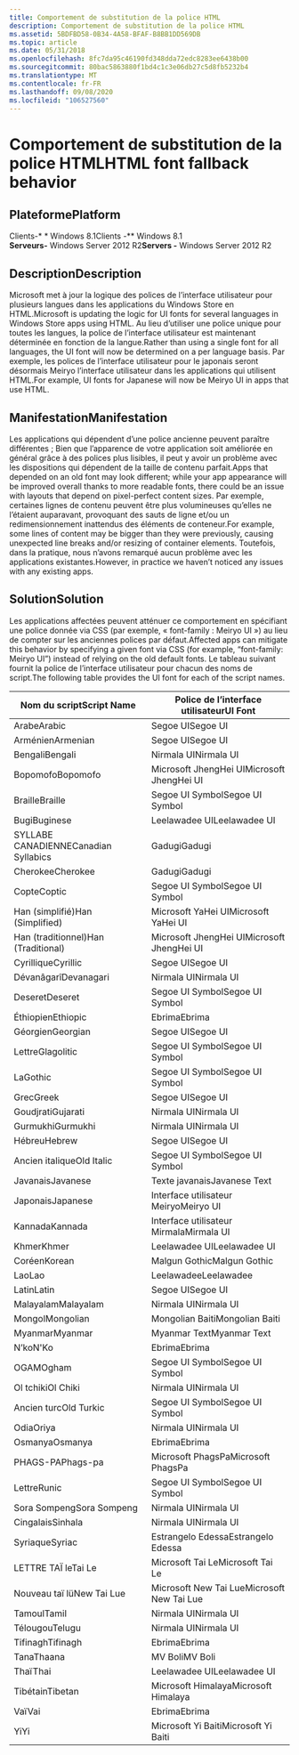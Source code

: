 ```yaml
---
title: Comportement de substitution de la police HTML
description: Comportement de substitution de la police HTML
ms.assetid: 5BDFBD58-0B34-4A58-BFAF-B8BB1DD569DB
ms.topic: article
ms.date: 05/31/2018
ms.openlocfilehash: 8fc7da95c46190fd348dda72edc8283ee6438b00
ms.sourcegitcommit: 80bac5863880f1bd4c1c3e06db27c5d8fb5232b4
ms.translationtype: MT
ms.contentlocale: fr-FR
ms.lasthandoff: 09/08/2020
ms.locfileid: "106527560"
---
```

# <a name="html-font-fallback-behavior"></a><span data-ttu-id="ece41-103">Comportement de substitution de la police HTML</span><span class="sxs-lookup"><span data-stu-id="ece41-103">HTML font fallback behavior</span></span>

## <a name="platform"></a><span data-ttu-id="ece41-104">Plateforme</span><span class="sxs-lookup"><span data-stu-id="ece41-104">Platform</span></span>

<span data-ttu-id="ece41-105">Clients-\* \* Windows 8.1</span><span class="sxs-lookup"><span data-stu-id="ece41-105">Clients -\*\* Windows 8.1</span></span>  
<span data-ttu-id="ece41-106">**Serveurs-** Windows Server 2012 R2</span><span class="sxs-lookup"><span data-stu-id="ece41-106">**Servers -** Windows Server 2012 R2</span></span>  


## <a name="description"></a><span data-ttu-id="ece41-107">Description</span><span class="sxs-lookup"><span data-stu-id="ece41-107">Description</span></span>

<span data-ttu-id="ece41-108">Microsoft met à jour la logique des polices de l’interface utilisateur pour plusieurs langues dans les applications du Windows Store en HTML.</span><span class="sxs-lookup"><span data-stu-id="ece41-108">Microsoft is updating the logic for UI fonts for several languages in Windows Store apps using HTML.</span></span> <span data-ttu-id="ece41-109">Au lieu d’utiliser une police unique pour toutes les langues, la police de l’interface utilisateur est maintenant déterminée en fonction de la langue.</span><span class="sxs-lookup"><span data-stu-id="ece41-109">Rather than using a single font for all languages, the UI font will now be determined on a per language basis.</span></span> <span data-ttu-id="ece41-110">Par exemple, les polices de l’interface utilisateur pour le japonais seront désormais Meiryo l’interface utilisateur dans les applications qui utilisent HTML.</span><span class="sxs-lookup"><span data-stu-id="ece41-110">For example, UI fonts for Japanese will now be Meiryo UI in apps that use HTML.</span></span>

## <a name="manifestation"></a><span data-ttu-id="ece41-111">Manifestation</span><span class="sxs-lookup"><span data-stu-id="ece41-111">Manifestation</span></span>

<span data-ttu-id="ece41-112">Les applications qui dépendent d’une police ancienne peuvent paraître différentes ; Bien que l’apparence de votre application soit améliorée en général grâce à des polices plus lisibles, il peut y avoir un problème avec les dispositions qui dépendent de la taille de contenu parfait.</span><span class="sxs-lookup"><span data-stu-id="ece41-112">Apps that depended on an old font may look different; while your app appearance will be improved overall thanks to more readable fonts, there could be an issue with layouts that depend on pixel-perfect content sizes.</span></span> <span data-ttu-id="ece41-113">Par exemple, certaines lignes de contenu peuvent être plus volumineuses qu’elles ne l’étaient auparavant, provoquant des sauts de ligne et/ou un redimensionnement inattendus des éléments de conteneur.</span><span class="sxs-lookup"><span data-stu-id="ece41-113">For example, some lines of content may be bigger than they were previously, causing unexpected line breaks and/or resizing of container elements.</span></span> <span data-ttu-id="ece41-114">Toutefois, dans la pratique, nous n’avons remarqué aucun problème avec les applications existantes.</span><span class="sxs-lookup"><span data-stu-id="ece41-114">However, in practice we haven’t noticed any issues with any existing apps.</span></span>

## <a name="solution"></a><span data-ttu-id="ece41-115">Solution</span><span class="sxs-lookup"><span data-stu-id="ece41-115">Solution</span></span>

<span data-ttu-id="ece41-116">Les applications affectées peuvent atténuer ce comportement en spécifiant une police donnée via CSS (par exemple, « font-family : Meiryo UI ») au lieu de compter sur les anciennes polices par défaut.</span><span class="sxs-lookup"><span data-stu-id="ece41-116">Affected apps can mitigate this behavior by specifying a given font via CSS (for example, “font-family: Meiryo UI”) instead of relying on the old default fonts.</span></span> <span data-ttu-id="ece41-117">Le tableau suivant fournit la police de l’interface utilisateur pour chacun des noms de script.</span><span class="sxs-lookup"><span data-stu-id="ece41-117">The following table provides the UI font for each of the script names.</span></span>



| <span data-ttu-id="ece41-118">Nom du script</span><span class="sxs-lookup"><span data-stu-id="ece41-118">Script Name</span></span>        | <span data-ttu-id="ece41-119">Police de l’interface utilisateur</span><span class="sxs-lookup"><span data-stu-id="ece41-119">UI Font</span></span>               |
|--------------------|-----------------------|
| <span data-ttu-id="ece41-120">Arabe</span><span class="sxs-lookup"><span data-stu-id="ece41-120">Arabic</span></span>             | <span data-ttu-id="ece41-121">Segoe UI</span><span class="sxs-lookup"><span data-stu-id="ece41-121">Segoe UI</span></span>              |
| <span data-ttu-id="ece41-122">Arménien</span><span class="sxs-lookup"><span data-stu-id="ece41-122">Armenian</span></span>           | <span data-ttu-id="ece41-123">Segoe UI</span><span class="sxs-lookup"><span data-stu-id="ece41-123">Segoe UI</span></span>              |
| <span data-ttu-id="ece41-124">Bengali</span><span class="sxs-lookup"><span data-stu-id="ece41-124">Bengali</span></span>            | <span data-ttu-id="ece41-125">Nirmala UI</span><span class="sxs-lookup"><span data-stu-id="ece41-125">Nirmala UI</span></span>            |
| <span data-ttu-id="ece41-126">Bopomofo</span><span class="sxs-lookup"><span data-stu-id="ece41-126">Bopomofo</span></span>           | <span data-ttu-id="ece41-127">Microsoft JhengHei UI</span><span class="sxs-lookup"><span data-stu-id="ece41-127">Microsoft JhengHei UI</span></span> |
| <span data-ttu-id="ece41-128">Braille</span><span class="sxs-lookup"><span data-stu-id="ece41-128">Braille</span></span>            | <span data-ttu-id="ece41-129">Segoe UI Symbol</span><span class="sxs-lookup"><span data-stu-id="ece41-129">Segoe UI Symbol</span></span>       |
| <span data-ttu-id="ece41-130">Bugi</span><span class="sxs-lookup"><span data-stu-id="ece41-130">Buginese</span></span>           | <span data-ttu-id="ece41-131">Leelawadee UI</span><span class="sxs-lookup"><span data-stu-id="ece41-131">Leelawadee UI</span></span>         |
| <span data-ttu-id="ece41-132">SYLLABE CANADIENNE</span><span class="sxs-lookup"><span data-stu-id="ece41-132">Canadian Syllabics</span></span> | <span data-ttu-id="ece41-133">Gadugi</span><span class="sxs-lookup"><span data-stu-id="ece41-133">Gadugi</span></span>                |
| <span data-ttu-id="ece41-134">Cherokee</span><span class="sxs-lookup"><span data-stu-id="ece41-134">Cherokee</span></span>           | <span data-ttu-id="ece41-135">Gadugi</span><span class="sxs-lookup"><span data-stu-id="ece41-135">Gadugi</span></span>                |
| <span data-ttu-id="ece41-136">Copte</span><span class="sxs-lookup"><span data-stu-id="ece41-136">Coptic</span></span>             | <span data-ttu-id="ece41-137">Segoe UI Symbol</span><span class="sxs-lookup"><span data-stu-id="ece41-137">Segoe UI Symbol</span></span>       |
| <span data-ttu-id="ece41-138">Han (simplifié)</span><span class="sxs-lookup"><span data-stu-id="ece41-138">Han (Simplified)</span></span>   | <span data-ttu-id="ece41-139">Microsoft YaHei UI</span><span class="sxs-lookup"><span data-stu-id="ece41-139">Microsoft YaHei UI</span></span>    |
| <span data-ttu-id="ece41-140">Han (traditionnel)</span><span class="sxs-lookup"><span data-stu-id="ece41-140">Han (Traditional)</span></span>  | <span data-ttu-id="ece41-141">Microsoft JhengHei UI</span><span class="sxs-lookup"><span data-stu-id="ece41-141">Microsoft JhengHei UI</span></span> |
| <span data-ttu-id="ece41-142">Cyrillique</span><span class="sxs-lookup"><span data-stu-id="ece41-142">Cyrillic</span></span>           | <span data-ttu-id="ece41-143">Segoe UI</span><span class="sxs-lookup"><span data-stu-id="ece41-143">Segoe UI</span></span>              |
| <span data-ttu-id="ece41-144">Dévanâgarî</span><span class="sxs-lookup"><span data-stu-id="ece41-144">Devanagari</span></span>         | <span data-ttu-id="ece41-145">Nirmala UI</span><span class="sxs-lookup"><span data-stu-id="ece41-145">Nirmala UI</span></span>            |
| <span data-ttu-id="ece41-146">Deseret</span><span class="sxs-lookup"><span data-stu-id="ece41-146">Deseret</span></span>            | <span data-ttu-id="ece41-147">Segoe UI Symbol</span><span class="sxs-lookup"><span data-stu-id="ece41-147">Segoe UI Symbol</span></span>       |
| <span data-ttu-id="ece41-148">Éthiopien</span><span class="sxs-lookup"><span data-stu-id="ece41-148">Ethiopic</span></span>           | <span data-ttu-id="ece41-149">Ebrima</span><span class="sxs-lookup"><span data-stu-id="ece41-149">Ebrima</span></span>                |
| <span data-ttu-id="ece41-150">Géorgien</span><span class="sxs-lookup"><span data-stu-id="ece41-150">Georgian</span></span>           | <span data-ttu-id="ece41-151">Segoe UI</span><span class="sxs-lookup"><span data-stu-id="ece41-151">Segoe UI</span></span>              |
| <span data-ttu-id="ece41-152">Lettre</span><span class="sxs-lookup"><span data-stu-id="ece41-152">Glagolitic</span></span>         | <span data-ttu-id="ece41-153">Segoe UI Symbol</span><span class="sxs-lookup"><span data-stu-id="ece41-153">Segoe UI Symbol</span></span>       |
| <span data-ttu-id="ece41-154">La</span><span class="sxs-lookup"><span data-stu-id="ece41-154">Gothic</span></span>             | <span data-ttu-id="ece41-155">Segoe UI Symbol</span><span class="sxs-lookup"><span data-stu-id="ece41-155">Segoe UI Symbol</span></span>       |
| <span data-ttu-id="ece41-156">Grec</span><span class="sxs-lookup"><span data-stu-id="ece41-156">Greek</span></span>              | <span data-ttu-id="ece41-157">Segoe UI</span><span class="sxs-lookup"><span data-stu-id="ece41-157">Segoe UI</span></span>              |
| <span data-ttu-id="ece41-158">Goudjrati</span><span class="sxs-lookup"><span data-stu-id="ece41-158">Gujarati</span></span>           | <span data-ttu-id="ece41-159">Nirmala UI</span><span class="sxs-lookup"><span data-stu-id="ece41-159">Nirmala UI</span></span>            |
| <span data-ttu-id="ece41-160">Gurmukhi</span><span class="sxs-lookup"><span data-stu-id="ece41-160">Gurmukhi</span></span>           | <span data-ttu-id="ece41-161">Nirmala UI</span><span class="sxs-lookup"><span data-stu-id="ece41-161">Nirmala UI</span></span>            |
| <span data-ttu-id="ece41-162">Hébreu</span><span class="sxs-lookup"><span data-stu-id="ece41-162">Hebrew</span></span>             | <span data-ttu-id="ece41-163">Segoe UI</span><span class="sxs-lookup"><span data-stu-id="ece41-163">Segoe UI</span></span>              |
| <span data-ttu-id="ece41-164">Ancien italique</span><span class="sxs-lookup"><span data-stu-id="ece41-164">Old Italic</span></span>         | <span data-ttu-id="ece41-165">Segoe UI Symbol</span><span class="sxs-lookup"><span data-stu-id="ece41-165">Segoe UI Symbol</span></span>       |
| <span data-ttu-id="ece41-166">Javanais</span><span class="sxs-lookup"><span data-stu-id="ece41-166">Javanese</span></span>           | <span data-ttu-id="ece41-167">Texte javanais</span><span class="sxs-lookup"><span data-stu-id="ece41-167">Javanese Text</span></span>         |
| <span data-ttu-id="ece41-168">Japonais</span><span class="sxs-lookup"><span data-stu-id="ece41-168">Japanese</span></span>           | <span data-ttu-id="ece41-169">Interface utilisateur Meiryo</span><span class="sxs-lookup"><span data-stu-id="ece41-169">Meiryo UI</span></span>             |
| <span data-ttu-id="ece41-170">Kannada</span><span class="sxs-lookup"><span data-stu-id="ece41-170">Kannada</span></span>            | <span data-ttu-id="ece41-171">Interface utilisateur Mirmala</span><span class="sxs-lookup"><span data-stu-id="ece41-171">Mirmala UI</span></span>            |
| <span data-ttu-id="ece41-172">Khmer</span><span class="sxs-lookup"><span data-stu-id="ece41-172">Khmer</span></span>              | <span data-ttu-id="ece41-173">Leelawadee UI</span><span class="sxs-lookup"><span data-stu-id="ece41-173">Leelawadee UI</span></span>         |
| <span data-ttu-id="ece41-174">Coréen</span><span class="sxs-lookup"><span data-stu-id="ece41-174">Korean</span></span>             | <span data-ttu-id="ece41-175">Malgun Gothic</span><span class="sxs-lookup"><span data-stu-id="ece41-175">Malgun Gothic</span></span>         |
| <span data-ttu-id="ece41-176">Lao</span><span class="sxs-lookup"><span data-stu-id="ece41-176">Lao</span></span>                | <span data-ttu-id="ece41-177">Leelawadee</span><span class="sxs-lookup"><span data-stu-id="ece41-177">Leelawadee</span></span>            |
| <span data-ttu-id="ece41-178">Latin</span><span class="sxs-lookup"><span data-stu-id="ece41-178">Latin</span></span>              | <span data-ttu-id="ece41-179">Segoe UI</span><span class="sxs-lookup"><span data-stu-id="ece41-179">Segoe UI</span></span>              |
| <span data-ttu-id="ece41-180">Malayalam</span><span class="sxs-lookup"><span data-stu-id="ece41-180">Malayalam</span></span>          | <span data-ttu-id="ece41-181">Nirmala UI</span><span class="sxs-lookup"><span data-stu-id="ece41-181">Nirmala UI</span></span>            |
| <span data-ttu-id="ece41-182">Mongol</span><span class="sxs-lookup"><span data-stu-id="ece41-182">Mongolian</span></span>          | <span data-ttu-id="ece41-183">Mongolian Baiti</span><span class="sxs-lookup"><span data-stu-id="ece41-183">Mongolian Baiti</span></span>       |
| <span data-ttu-id="ece41-184">Myanmar</span><span class="sxs-lookup"><span data-stu-id="ece41-184">Myanmar</span></span>            | <span data-ttu-id="ece41-185">Myanmar Text</span><span class="sxs-lookup"><span data-stu-id="ece41-185">Myanmar Text</span></span>          |
| <span data-ttu-id="ece41-186">N’ko</span><span class="sxs-lookup"><span data-stu-id="ece41-186">N'Ko</span></span>               | <span data-ttu-id="ece41-187">Ebrima</span><span class="sxs-lookup"><span data-stu-id="ece41-187">Ebrima</span></span>                |
| <span data-ttu-id="ece41-188">OGAM</span><span class="sxs-lookup"><span data-stu-id="ece41-188">Ogham</span></span>              | <span data-ttu-id="ece41-189">Segoe UI Symbol</span><span class="sxs-lookup"><span data-stu-id="ece41-189">Segoe UI Symbol</span></span>       |
| <span data-ttu-id="ece41-190">Ol tchiki</span><span class="sxs-lookup"><span data-stu-id="ece41-190">Ol Chiki</span></span>           | <span data-ttu-id="ece41-191">Nirmala UI</span><span class="sxs-lookup"><span data-stu-id="ece41-191">Nirmala UI</span></span>            |
| <span data-ttu-id="ece41-192">Ancien turc</span><span class="sxs-lookup"><span data-stu-id="ece41-192">Old Turkic</span></span>         | <span data-ttu-id="ece41-193">Segoe UI Symbol</span><span class="sxs-lookup"><span data-stu-id="ece41-193">Segoe UI Symbol</span></span>       |
| <span data-ttu-id="ece41-194">Odia</span><span class="sxs-lookup"><span data-stu-id="ece41-194">Oriya</span></span>              | <span data-ttu-id="ece41-195">Nirmala UI</span><span class="sxs-lookup"><span data-stu-id="ece41-195">Nirmala UI</span></span>            |
| <span data-ttu-id="ece41-196">Osmanya</span><span class="sxs-lookup"><span data-stu-id="ece41-196">Osmanya</span></span>            | <span data-ttu-id="ece41-197">Ebrima</span><span class="sxs-lookup"><span data-stu-id="ece41-197">Ebrima</span></span>                |
| <span data-ttu-id="ece41-198">PHAGS-PA</span><span class="sxs-lookup"><span data-stu-id="ece41-198">Phags-pa</span></span>           | <span data-ttu-id="ece41-199">Microsoft PhagsPa</span><span class="sxs-lookup"><span data-stu-id="ece41-199">Microsoft PhagsPa</span></span>     |
| <span data-ttu-id="ece41-200">Lettre</span><span class="sxs-lookup"><span data-stu-id="ece41-200">Runic</span></span>              | <span data-ttu-id="ece41-201">Segoe UI Symbol</span><span class="sxs-lookup"><span data-stu-id="ece41-201">Segoe UI Symbol</span></span>       |
| <span data-ttu-id="ece41-202">Sora Sompeng</span><span class="sxs-lookup"><span data-stu-id="ece41-202">Sora Sompeng</span></span>       | <span data-ttu-id="ece41-203">Nirmala UI</span><span class="sxs-lookup"><span data-stu-id="ece41-203">Nirmala UI</span></span>            |
| <span data-ttu-id="ece41-204">Cingalais</span><span class="sxs-lookup"><span data-stu-id="ece41-204">Sinhala</span></span>            | <span data-ttu-id="ece41-205">Nirmala UI</span><span class="sxs-lookup"><span data-stu-id="ece41-205">Nirmala UI</span></span>            |
| <span data-ttu-id="ece41-206">Syriaque</span><span class="sxs-lookup"><span data-stu-id="ece41-206">Syriac</span></span>             | <span data-ttu-id="ece41-207">Estrangelo Edessa</span><span class="sxs-lookup"><span data-stu-id="ece41-207">Estrangelo Edessa</span></span>     |
| <span data-ttu-id="ece41-208">LETTRE TAÏ le</span><span class="sxs-lookup"><span data-stu-id="ece41-208">Tai Le</span></span>             | <span data-ttu-id="ece41-209">Microsoft Tai Le</span><span class="sxs-lookup"><span data-stu-id="ece41-209">Microsoft Tai Le</span></span>      |
| <span data-ttu-id="ece41-210">Nouveau taï lü</span><span class="sxs-lookup"><span data-stu-id="ece41-210">New Tai Lue</span></span>        | <span data-ttu-id="ece41-211">Microsoft New Tai Lue</span><span class="sxs-lookup"><span data-stu-id="ece41-211">Microsoft New Tai Lue</span></span> |
| <span data-ttu-id="ece41-212">Tamoul</span><span class="sxs-lookup"><span data-stu-id="ece41-212">Tamil</span></span>              | <span data-ttu-id="ece41-213">Nirmala UI</span><span class="sxs-lookup"><span data-stu-id="ece41-213">Nirmala UI</span></span>            |
| <span data-ttu-id="ece41-214">Télougou</span><span class="sxs-lookup"><span data-stu-id="ece41-214">Telugu</span></span>             | <span data-ttu-id="ece41-215">Nirmala UI</span><span class="sxs-lookup"><span data-stu-id="ece41-215">Nirmala UI</span></span>            |
| <span data-ttu-id="ece41-216">Tifinagh</span><span class="sxs-lookup"><span data-stu-id="ece41-216">Tifinagh</span></span>           | <span data-ttu-id="ece41-217">Ebrima</span><span class="sxs-lookup"><span data-stu-id="ece41-217">Ebrima</span></span>                |
| <span data-ttu-id="ece41-218">Tana</span><span class="sxs-lookup"><span data-stu-id="ece41-218">Thaana</span></span>             | <span data-ttu-id="ece41-219">MV Boli</span><span class="sxs-lookup"><span data-stu-id="ece41-219">MV Boli</span></span>               |
| <span data-ttu-id="ece41-220">Thaï</span><span class="sxs-lookup"><span data-stu-id="ece41-220">Thai</span></span>               | <span data-ttu-id="ece41-221">Leelawadee UI</span><span class="sxs-lookup"><span data-stu-id="ece41-221">Leelawadee UI</span></span>         |
| <span data-ttu-id="ece41-222">Tibétain</span><span class="sxs-lookup"><span data-stu-id="ece41-222">Tibetan</span></span>            | <span data-ttu-id="ece41-223">Microsoft Himalaya</span><span class="sxs-lookup"><span data-stu-id="ece41-223">Microsoft Himalaya</span></span>    |
| <span data-ttu-id="ece41-224">Vaï</span><span class="sxs-lookup"><span data-stu-id="ece41-224">Vai</span></span>                | <span data-ttu-id="ece41-225">Ebrima</span><span class="sxs-lookup"><span data-stu-id="ece41-225">Ebrima</span></span>                |
| <span data-ttu-id="ece41-226">Yi</span><span class="sxs-lookup"><span data-stu-id="ece41-226">Yi</span></span>                 | <span data-ttu-id="ece41-227">Microsoft Yi Baiti</span><span class="sxs-lookup"><span data-stu-id="ece41-227">Microsoft Yi Baiti</span></span>    |



 

 

 




